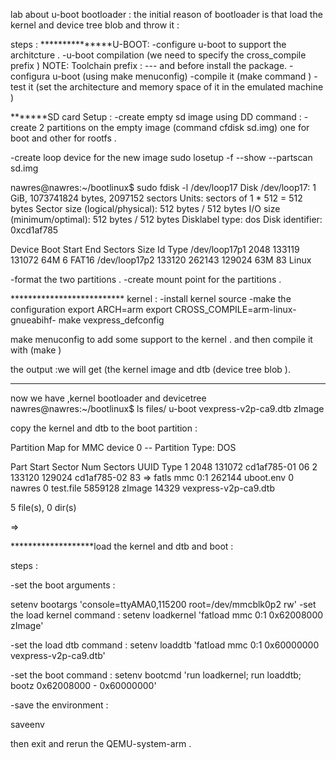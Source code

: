 lab about u-boot bootloader :
the initial reason of bootloader is that load the kernel and device tree blob and throw it :

steps :
***************U-BOOT:
-configure u-boot to support the architcture .
-u-boot compilation (we need to specify the cross_compile prefix )
NOTE:
Toolchain prefix : <arch>-<vendor>-<os>-<clib><abi><hf>
and before install the package.
-configura u-boot (using make menuconfig)
-compile it (make command )
-test it (set the architecture and memory space of it in the emulated machine )


*******SD card Setup :
-create empty sd image using DD command :
-create 2 partitions on the empty image 
  (command cfdisk sd.img) one for boot and other for rootfs .

-create loop device for the new image 
sudo losetup -f --show --partscan sd.img 

nawres@nawres:~/bootlinux$ sudo fdisk -l /dev/loop17
Disk /dev/loop17: 1 GiB, 1073741824 bytes, 2097152 sectors
Units: sectors of 1 * 512 = 512 bytes
Sector size (logical/physical): 512 bytes / 512 bytes
I/O size (minimum/optimal): 512 bytes / 512 bytes
Disklabel type: dos
Disk identifier: 0xcd1af785

Device        Boot  Start    End Sectors Size Id Type
/dev/loop17p1        2048 133119  131072  64M  6 FAT16
/dev/loop17p2      133120 262143  129024  63M 83 Linux




-format the two partitions .
-create mount point for the partitions .


************************** kernel   :
-install kernel source 
-make the configuration 
export ARCH=arm 
export CROSS_COMPILE=arm-linux-gnueabihf-
make vexpress_defconfig 


make menuconfig to add some support to the kernel .
and then compile it with (make )

the output :we will get (the kernel image and dtb (device tree blob ).

************
now we have ,kernel bootloader and devicetree 
nawres@nawres:~/bootlinux$ ls files/
u-boot  vexpress-v2p-ca9.dtb  zImage

copy the kernel and dtb to the boot partition :


Partition Map for MMC device 0  --   Partition Type: DOS

Part	Start Sector	Num Sectors	UUID		Type
  1	2048      	131072    	cd1af785-01	06
  2	133120    	129024    	cd1af785-02	83
=> fatls mmc 0:1
   262144   uboot.env
        0   nawres
        0   test.file
  5859128   zImage
    14329   vexpress-v2p-ca9.dtb

5 file(s), 0 dir(s)

=> 


*******************load the kernel and dtb and boot :

steps :

-set the boot arguments :

setenv bootargs 'console=ttyAMA0,115200 root=/dev/mmcblk0p2 rw'
-set the load kernel command :
setenv loadkernel 'fatload mmc 0:1 0x62008000 zImage'

-set the load dtb command :
setenv loaddtb 'fatload mmc 0:1 0x60000000 vexpress-v2p-ca9.dtb'

-set the boot command :
setenv bootcmd 'run loadkernel; run loaddtb; bootz 0x62008000 - 0x60000000'

-save the environment :

saveenv 


then exit and rerun the QEMU-system-arm .





